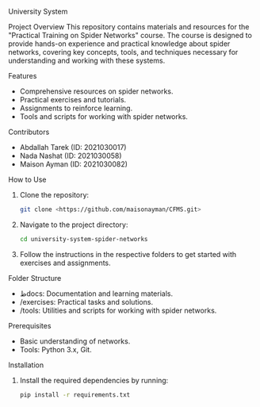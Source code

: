 University System

Project Overview
This repository contains materials and resources for the "Practical Training on Spider Networks" course. The course is designed to provide hands-on experience and practical knowledge about spider networks, covering key concepts, tools, and techniques necessary for understanding and working with these systems.

Features
- Comprehensive resources on spider networks.
- Practical exercises and tutorials.
- Assignments to reinforce learning.
- Tools and scripts for working with spider networks.

Contributors
- Abdallah Tarek (ID: 2021030017)
- Nada Nashat (ID: 2021030058)
- Maison Ayman (ID: 2021030082)


 How to Use
1. Clone the repository:
   ```bash
   git clone <https://github.com/maisonayman/CFMS.git>
   ```
2. Navigate to the project directory:
   ```bash
   cd university-system-spider-networks
   ```
3. Follow the instructions in the respective folders to get started with exercises and assignments.

 Folder Structure
- ظdocs: Documentation and learning materials.
- /exercises: Practical tasks and solutions.
- /tools: Utilities and scripts for working with spider networks.

 Prerequisites
- Basic understanding of networks.
- Tools: Python 3.x, Git.

 Installation
1. Install the required dependencies by running:
   ```bash
   pip install -r requirements.txt
   ```


